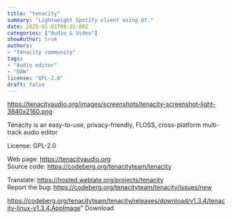 ```yaml
---
title: "tenacity"
summary: "Lightweight Spotify client using Qt."
date: 2025-01-01T09:22:00Z
categories: ["Audio & Video"]
showAuthor: true
authors:
- "Tenacity community"
tags: 
- "Audio editor"
- "DAW"
license: "GPL-2.0"
draft: false
---
```


https://tenacityaudio.org/images/screenshots/tenacity-screenshot-light-3840x2160.png

Tenacity is an easy-to-use, privacy-friendly, FLOSS, cross-platform multi-track audio editor

License: GPL-2.0

Web page: <https://tenacityaudio.org>  
Source code: <https://codeberg.org/tenacityteam/tenacity>  

Translate: <https://hosted.weblate.org/projects/tenacity>  
Report the bug: <https://codeberg.org/tenacityteam/tenacity/issues/new>  

https://codeberg.org/tenacityteam/tenacity/releases/download/v1.3.4/tenacity-linux-v1.3.4.AppImage" 
Download

